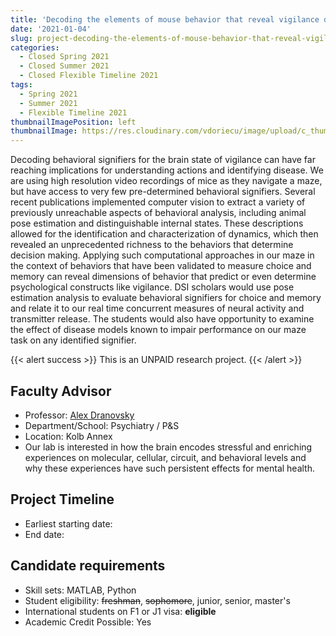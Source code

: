 ```yaml
---
title: 'Decoding the elements of mouse behavior that reveal vigilance during exploration'
date: '2021-01-04'
slug: project-decoding-the-elements-of-mouse-behavior-that-reveal-vigilance-during-exploration
categories:
  - Closed Spring 2021
  - Closed Summer 2021
  - Closed Flexible Timeline 2021
tags:
  - Spring 2021
  - Summer 2021
  - Flexible Timeline 2021
thumbnailImagePosition: left
thumbnailImage: https://res.cloudinary.com/vdoriecu/image/upload/c_thumb,w_200,g_face/v1579110178/construction_c6dqbd.png
---
```

Decoding behavioral signifiers for the brain state of vigilance can have far reaching implications for understanding actions and identifying disease. We are using high resolution video recordings of mice as they navigate a maze, but have access to very few pre-determined behavioral signifiers. Several recent publications implemented computer vision to extract a variety of previously unreachable aspects of behavioral analysis, including animal pose estimation and distinguishable internal states. These descriptions allowed for the identification and characterization of dynamics, which then revealed an unprecedented richness to the behaviors that determine decision making. Applying such computational approaches in our maze in the context of behaviors that have been validated to measure choice and memory can reveal dimensions of behavior that predict or even determine psychological constructs like vigilance. DSI scholars would use pose estimation analysis to evaluate behavioral signifiers for choice and memory and relate it to our real time concurrent measures of neural activity and transmitter release. The students would also have opportunity to examine the effect of disease models known to impair performance on our maze task on any identified signifier.

<!--more-->

{{< alert success >}}
This is an UNPAID research project.
{{< /alert >}}

## Faculty Advisor
+ Professor: [Alex Dranovsky](https://neuroscience.columbia.edu/profile/alexdranovsky)
+ Department/School: Psychiatry / P&S
+ Location: Kolb Annex
+ Our lab is interested in how the brain encodes stressful and enriching experiences on molecular, cellular, circuit, and behavioral levels and why these experiences have such persistent effects for mental health.

## Project Timeline
+ Earliest starting date: 
+ End date: 

## Candidate requirements
+ Skill sets: MATLAB, Python
+ Student eligibility: ~~freshman~~, ~~sophomore~~, junior, senior, master's
+ International students on F1 or J1 visa: **eligible**
+ Academic Credit Possible: Yes

